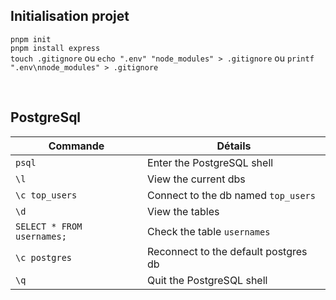 ## Initialisation projet
`pnpm init` 
<br>
`pnpm install express`
<br>
`touch .gitignore` ou `echo ".env" "node_modules" > .gitignore` ou `printf ".env\nnode_modules" > .gitignore`

<br>

## PostgreSql
| Commande                   | Détails                              |
| -------------------------- | ------------------------------------ |
| `psql`                     | Enter the PostgreSQL shell           |
| `\l`                       | View the current dbs                 |
| `\c top_users`             | Connect to the db named `top_users`  |
| `\d`                       | View the tables                      |
| `SELECT * FROM usernames;` | Check the table `usernames`          |
| `\c postgres`              | Reconnect to the default postgres db |
| `\q`                       | Quit the PostgreSQL shell            |